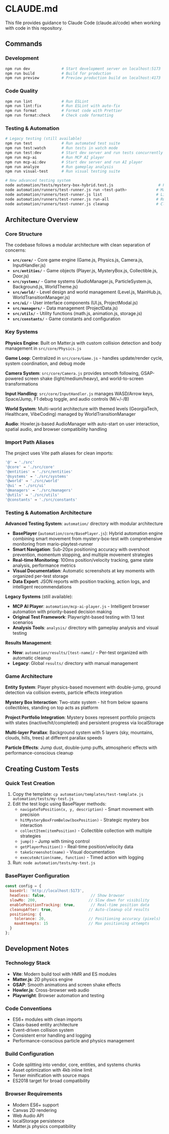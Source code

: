 # CLAUDE.md

This file provides guidance to Claude Code (claude.ai/code) when working with code in this repository.

## Commands

### Development
```bash
npm run dev              # Start development server on localhost:5173
npm run build            # Build for production
npm run preview          # Preview production build on localhost:4173
```

### Code Quality
```bash
npm run lint             # Run ESLint
npm run lint:fix         # Run ESLint with auto-fix
npm run format           # Format code with Prettier
npm run format:check     # Check code formatting
```

### Testing & Automation
```bash
# Legacy testing (still available)
npm run test             # Run automated test suite
npm run test:watch       # Run tests in watch mode
npm run test:dev         # Start dev server and run tests concurrently
npm run mcp-ai           # Run MCP AI player
npm run mcp-ai:dev       # Start dev server and run AI player
npm run analyze          # Run gameplay analysis
npm run visual-test      # Run visual testing suite

# New advanced testing system
node automation/tests/mystery-box-hybrid.test.js                    # Run specific test
node automation/runners/test-runner.js run <test-path>             # Managed test execution
node automation/runners/test-runner.js list                        # List available tests
node automation/runners/test-runner.js run-all                     # Run complete test suite
node automation/runners/test-runner.js cleanup                     # Clean old results
```

## Architecture Overview

### Core Structure
The codebase follows a modular architecture with clean separation of concerns:

- **`src/core/`** - Core game engine (Game.js, Physics.js, Camera.js, InputHandler.js)
- **`src/entities/`** - Game objects (Player.js, MysteryBox.js, Collectible.js, Door.js)
- **`src/systems/`** - Game systems (AudioManager.js, ParticleSystem.js, Background.js, WorldTheme.js)
- **`src/world/`** - Level design and world management (Level.js, MainHub.js, WorldTransitionManager.js)
- **`src/ui/`** - User interface components (UI.js, ProjectModal.js)
- **`src/managers/`** - Data management (ProjectData.js)
- **`src/utils/`** - Utility functions (math.js, animation.js, storage.js)
- **`src/constants/`** - Game constants and configuration

### Key Systems

**Physics Engine**: Built on Matter.js with custom collision detection and body management in `src/core/Physics.js`

**Game Loop**: Centralized in `src/core/Game.js` - handles update/render cycle, system coordination, and debug mode

**Camera System**: `src/core/Camera.js` provides smooth following, GSAP-powered screen shake (light/medium/heavy), and world-to-screen transformations

**Input Handling**: `src/core/InputHandler.js` manages WASD/Arrow keys, Space/Jump, F1 debug toggle, and audio controls (M/+/-/B)

**World System**: Multi-world architecture with themed levels (GeorgiaTech, Healthcare, VibeCoding) managed by WorldTransitionManager

**Audio**: Howler.js-based AudioManager with auto-start on user interaction, spatial audio, and browser compatibility handling

### Import Path Aliases
The project uses Vite path aliases for clean imports:
```javascript
'@' → './src'
'@core' → './src/core'
'@entities' → './src/entities'
'@systems' → './src/systems'
'@world' → './src/world'
'@ui' → './src/ui'
'@managers' → './src/managers'
'@utils' → './src/utils'
'@constants' → './src/constants'
```

### Testing & Automation Architecture

**Advanced Testing System**: `automation/` directory with modular architecture
- **BasePlayer** (`automation/core/BasePlayer.js`): Hybrid automation engine combining smart movement from mystery-box-test with comprehensive monitoring from mario-playtest-runner
- **Smart Navigation**: Sub-20px positioning accuracy with overshoot prevention, momentum stopping, and multiple movement strategies
- **Real-time Monitoring**: 100ms position/velocity tracking, game state analysis, performance metrics
- **Visual Documentation**: Automatic screenshots at key moments with organized per-test storage
- **Data Export**: JSON reports with position tracking, action logs, and intelligent recommendations

**Legacy Systems** (still available):
- **MCP AI Player**: `automation/mcp-ai-player.js` - Intelligent browser automation with priority-based decision making
- **Original Test Framework**: Playwright-based testing with 13 test scenarios
- **Analysis Tools**: `analysis/` directory with gameplay analysis and visual testing

**Results Management**:
- **New**: `automation/results/[test-name]/` - Per-test organized with automatic cleanup
- **Legacy**: Global `results/` directory with manual management

### Game Architecture

**Entity System**: Player physics-based movement with double-jump, ground detection via collision events, particle effects integration

**Mystery Box Interaction**: Two-state system - hit from below spawns collectibles, standing on top acts as platform

**Project Portfolio Integration**: Mystery boxes represent portfolio projects with states (inactive/hit/completed) and persistent progress via localStorage

**Multi-layer Parallax**: Background system with 5 layers (sky, mountains, clouds, hills, trees) at different parallax speeds

**Particle Effects**: Jump dust, double-jump puffs, atmospheric effects with performance-conscious cleanup

## Creating Custom Tests

### Quick Test Creation
1. Copy the template: `cp automation/templates/test-template.js automation/tests/my-test.js`
2. Edit the test logic using BasePlayer methods:
   - `navigateToPosition(x, y, description)` - Smart movement with precision
   - `hitMysteryBoxFromBelow(boxPosition)` - Strategic mystery box interaction
   - `collectItem(itemPosition)` - Collectible collection with multiple strategies
   - `jump()` - Jump with timing control
   - `getPlayerPosition()` - Real-time position/velocity data
   - `takeScreenshot(name)` - Visual documentation
   - `executeAction(name, function)` - Timed action with logging
3. Run: `node automation/tests/my-test.js`

### BasePlayer Configuration
```javascript
const config = {
  baseUrl: 'http://localhost:5173',
  headless: false,                    // Show browser
  slowMo: 200,                       // Slow down for visibility
  enablePositionTracking: true,       // Real-time position data
  cleanupAfter: true,                // Auto-cleanup old results
  positioning: {
    tolerance: 20,                   // Positioning accuracy (pixels)
    maxAttempts: 15                  // Max positioning attempts
  }
};
```

## Development Notes

### Technology Stack
- **Vite**: Modern build tool with HMR and ES modules
- **Matter.js**: 2D physics engine
- **GSAP**: Smooth animations and screen shake effects
- **Howler.js**: Cross-browser web audio
- **Playwright**: Browser automation and testing

### Code Conventions
- ES6+ modules with clean imports
- Class-based entity architecture
- Event-driven collision system
- Consistent error handling and logging
- Performance-conscious particle and physics management

### Build Configuration
- Code splitting into vendor, core, entities, and systems chunks
- Asset optimization with 4kb inline limit
- Terser minification with source maps
- ES2018 target for broad compatibility

### Browser Requirements
- Modern ES6+ support
- Canvas 2D rendering
- Web Audio API
- localStorage persistence
- Matter.js physics compatibility